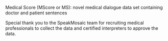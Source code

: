 Medical Score (MScore or MS): novel medical dialogue data set containing doctor and patient sentences

Special thank you to the SpeakMosaic team for recruiting medical professionals to collect the data and certified interpreters to approve the data.
